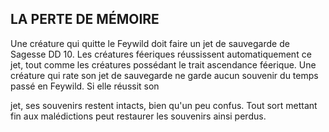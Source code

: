 ## LA PERTE DE MÉMOIRE


Une créature qui quitte le Feywild doit faire un jet de
sauvegarde de Sagesse DD 10. Les créatures féeriques
réussissent automatiquement ce jet, tout comme les
créatures possédant le trait ascendance féerique. Une
créature qui rate son jet de sauvegarde ne garde aucun
souvenir du temps passé en Feywild. Si elle réussit son

jet, ses souvenirs restent intacts, bien qu'un peu confus.
Tout sort mettant fin aux malédictions peut restaurer les
souvenirs ainsi perdus.
